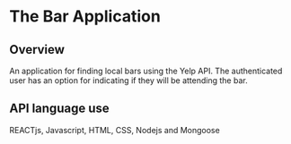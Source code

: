 # The Bar Application

## Overview

An application for finding local bars using the Yelp API.  The authenticated user has an option for indicating if they will be attending the bar. 

## API language use

REACTjs, Javascript, HTML, CSS, Nodejs and Mongoose